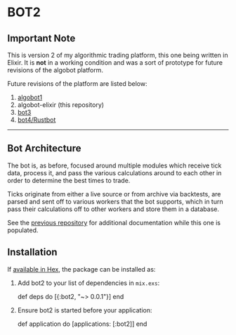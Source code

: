 # BOT2

## **Important Note**
This is version 2 of my algorithmic trading platform, this one being written in Elixir.  It is **not** in a working condition and was a sort of prototype for future revisions of the algobot platform.

Future revisions of the platform are listed below:

1. [algobot1](https://github.com/Ameobea/algobot)
2. algobot-elixir (this repository)
3. [bot3](https://github.com/Ameobea/algobot3)
4. [bot4/Rustbot](https://github.com/Ameobea/bot4)

----

## Bot Architecture

The bot is, as before, focused around multiple modules which receive tick data, process it, and pass the various calculations around to each other in order to determine the best times to trade.

Ticks originate from either a live source or from archive via backtests, are parsed and sent off to various workers that the bot supports, which in turn pass their calculations off to other workers and store them in a database.

See the [previous repository](https://github.com/ameobea/algobot) for additional documentation while this one is populated.

## Installation

If [available in Hex](https://hex.pm/docs/publish), the package can be installed as:

  1. Add bot2 to your list of dependencies in `mix.exs`:

        def deps do
          [{:bot2, "~> 0.0.1"}]
        end

  2. Ensure bot2 is started before your application:

        def application do
          [applications: [:bot2]]
        end
